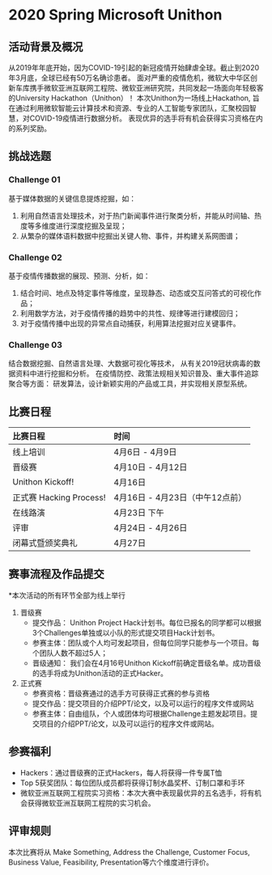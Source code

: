 # 2020 Spring Microsoft Unithon

## 活动背景及概况
从2019年年底开始，因为COVID-19引起的新冠疫情开始肆虐全球。截止到2020年3月底，全球已经有50万名确诊患者。
面对严重的疫情危机，微软大中华区创新车库携手微软亚洲互联网工程院、微软亚洲研究院，共同发起一场面向年轻极客的University Hackathon（Unithon）！
本次Unithon为一场线上Hackathon,  旨在通过利用微软智能云计算技术和资源、专业的人工智能专家团队，汇聚校园智慧，对COVID-19疫情进行数据分析。
表现优异的选手将有机会获得实习资格在内的系列奖励。

## 挑战选题
### Challenge 01
基于媒体数据的关键信息提炼挖掘，如：
1. 利用自然语言处理技术，对于热门新闻事件进行聚类分析，并能从时间轴、热度等多维度进行深度挖掘及呈现；
2. 从繁杂的媒体语料数据中挖掘出关键人物、事件，并构建关系网图谱；

### Challenge 02
基于疫情传播数据的展现、预测、分析，如： 
1. 结合时间、地点及特定事件等维度，呈现静态、动态或交互问答式的可视化作品；
2. 利用数学方法，对于疫情传播的趋势中的共性、规律等进行建模回归；
3. 对于疫情传播中出现的异常点自动捕获，利用算法挖掘对应关键事件。

### Challenge 03 
结合数据挖掘、自然语言处理、大数据可视化等技术，
从有关2019冠状病毒的数据资料中进行挖掘和分析。
在疫情防控、政策法规相关知识普及、重大事件追踪聚合等方面：
研发算法，设计新颖实用的产品或工具，并实现相关原型系统。

## 比赛日程
| 比赛日程 | 时间   |
|:--------|:-------|
| 线上培训  | 4月6日 - 4月9日 |
| 晋级赛   | 4月10日 - 4月12日  |
| Unithon Kickoff! |4月16日|
| 正式赛 Hacking Process! |4月16日 - 4月23日（中午12点前）|
| 在线路演   | 4月23日 下午    |
| 评审       |4月24日 - 4月26日|
| 闭幕式暨颁奖典礼     |4月27日|

## 赛事流程及作品提交
*本次活动的所有环节全部为线上举行
1. 晋级赛
    - 提交作品：
       Unithon Project Hack计划书。每位已报名的同学都可以根据3个Challenges单独或以小队的形式提交项目Hack计划书。 
    - 参赛主体：团队或个人均可发起项目，但每位同学只能参与一个项目。每个团队人数不超过5人；
    - 晋级通知：
       我们会在4月16号Unithon Kickoff前确定晋级名单。成功晋级的选手将成为Unithon活动的正式Hacker。
2. 正式赛
    - 参赛资格：晋级赛通过的选手方可获得正式赛的参与资格
    - 提交作品：提交项目的介绍PPT/论文，以及可以运行的程序文件或网站
    - 参赛主体：自由组队，个人或团体均可根据Challenge主题发起项目。提交项目的介绍PPT/论文，以及可以运行的程序文件或网站。

## 参赛福利
- Hackers：通过晋级赛的正式Hackers，每人将获得一件专属T恤
- Top 5获奖团队：每位团队成员都将获得订制水晶奖杯、订制口罩和手环
- 微软亚洲互联网工程院实习资格：本次大赛中表现最优异的五名选手，将有机会获得微软亚洲互联网工程院的实习机会。 

## 评审规则
本次比赛将从 Make Something, Address the Challenge, Customer Focus, Business Value, Feasibility, Presentation等六个维度进行评价。 
